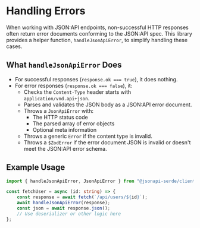 # Handling Errors

When working with JSON:API endpoints, non-successful HTTP responses often return error documents conforming to the
JSON:API spec. This library provides a helper function, `handleJsonApiError`, to simplify handling these cases.

## What `handleJsonApiError` Does

- For successful responses (`response.ok === true`), it does nothing.
- For error responses (`response.ok === false`), it:
  - Checks the `Content-Type` header starts with `application/vnd.api+json`.
  - Parses and validates the JSON body as a JSON:API error document.
  - Throws a `JsonApiError` with:
    - The HTTP status code
    - The parsed array of error objects
    - Optional meta information
  - Throws a generic `Error` if the content type is invalid.
  - Throws a `$ZodError` if the error document JSON is invalid or doesn't meet the JSON:API error schema.

## Example Usage

```ts
import { handleJsonApiError, JsonApiError } from "@jsonapi-serde/client";

const fetchUser = async (id: string) => {
    const response = await fetch(`/api/users/${id}`);
    await handleJsonApiError(response);
    const json = await response.json();
    // Use deserializer or other logic here
};
```
